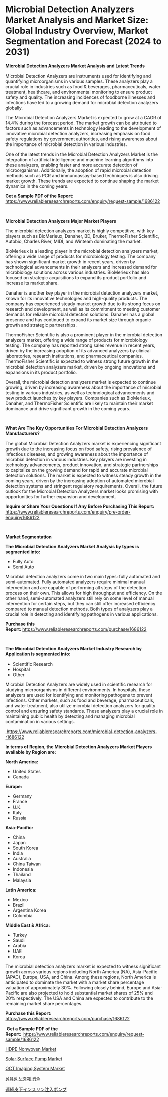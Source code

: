 <p><h1>Microbial Detection Analyzers Market Analysis and Market Size: Global Industry Overview, Market Segmentation and Forecast (2024 to 2031)</h1></p><p><strong>Microbial Detection Analyzers Market Analysis and Latest Trends</strong></p>
<p><p>Microbial Detection Analyzers are instruments used for identifying and quantifying microorganisms in various samples. These analyzers play a crucial role in industries such as food & beverages, pharmaceuticals, water treatment, healthcare, and environmental monitoring to ensure product safety and quality. The increasing incidences of foodborne illnesses and infections have led to a growing demand for microbial detection analyzers globally.</p><p>The Microbial Detection Analyzers Market is expected to grow at a CAGR of 14.4% during the forecast period. The market growth can be attributed to factors such as advancements in technology leading to the development of innovative microbial detection analyzers, increasing emphasis on food safety regulations by government authorities, and rising awareness about the importance of microbial detection in various industries.</p><p>One of the latest trends in the Microbial Detection Analyzers Market is the integration of artificial intelligence and machine learning algorithms into these analyzers, enabling faster and more accurate detection of microorganisms. Additionally, the adoption of rapid microbial detection methods such as PCR and immunoassay-based techniques is also driving market growth. These trends are expected to continue shaping the market dynamics in the coming years.</p></p>
<p><strong>Get a Sample PDF of the Report:&nbsp;</strong> <a href="https://www.reliableresearchreports.com/enquiry/request-sample/1686122">https://www.reliableresearchreports.com/enquiry/request-sample/1686122</a></p>
<p>&nbsp;</p>
<p><strong>Microbial Detection Analyzers Major Market Players</strong></p>
<p><p>The microbial detection analyzers market is highly competitive, with key players such as BioMerieux, Danaher, BD, Bruker, ThermoFisher Scientific, Autobio, Charles River, MIDI, and Winteam dominating the market.</p><p>BioMerieux is a leading player in the microbial detection analyzers market, offering a wide range of products for microbiology testing. The company has shown significant market growth in recent years, driven by technological advancements in their analyzers and increased demand for microbiology solutions across various industries. BioMerieux has also focused on strategic acquisitions to expand its product portfolio and increase its market share.</p><p>Danaher is another key player in the microbial detection analyzers market, known for its innovative technologies and high-quality products. The company has experienced steady market growth due to its strong focus on research and development, as well as its commitment to meeting customer demands for reliable microbial detection solutions. Danaher has a global presence and has continued to expand its market size through organic growth and strategic partnerships.</p><p>ThermoFisher Scientific is also a prominent player in the microbial detection analyzers market, offering a wide range of products for microbiology testing. The company has reported strong sales revenue in recent years, driven by the increasing adoption of its advanced analyzers by clinical laboratories, research institutions, and pharmaceutical companies. ThermoFisher Scientific is expected to witness strong future growth in the microbial detection analyzers market, driven by ongoing innovations and expansions in its product portfolio.</p><p>Overall, the microbial detection analyzers market is expected to continue growing, driven by increasing awareness about the importance of microbial testing in various industries, as well as technological advancements and new product launches by key players. Companies such as BioMerieux, Danaher, and ThermoFisher Scientific are likely to maintain their market dominance and drive significant growth in the coming years.</p></p>
<p>&nbsp;</p>
<p><strong>What Are The Key Opportunities For Microbial Detection Analyzers Manufacturers?</strong></p>
<p><p>The global Microbial Detection Analyzers market is experiencing significant growth due to the increasing focus on food safety, rising prevalence of infectious diseases, and growing awareness about the importance of microbial detection in various industries. Key players are investing in technology advancements, product innovation, and strategic partnerships to capitalize on the growing demand for rapid and accurate microbial detection solutions. The market is expected to witness steady growth in the coming years, driven by the increasing adoption of automated microbial detection systems and stringent regulatory requirements. Overall, the future outlook for the Microbial Detection Analyzers market looks promising with opportunities for further expansion and development.</p></p>
<p><strong>Inquire or Share Your Questions If Any Before Purchasing This Report:</strong> <a href="https://www.reliableresearchreports.com/enquiry/pre-order-enquiry/1686122">https://www.reliableresearchreports.com/enquiry/pre-order-enquiry/1686122</a></p>
<p>&nbsp;</p>
<p><strong>Market Segmentation</strong></p>
<p><strong>The Microbial Detection Analyzers Market Analysis by types is segmented into:</strong></p>
<p><ul><li>Fully Auto</li><li>Semi Auto</li></ul></p>
<p><p>Microbial detection analyzers come in two main types: fully automated and semi-automated. Fully automated analyzers require minimal manual intervention and are capable of performing all steps of the detection process on their own. This allows for high throughput and efficiency. On the other hand, semi-automated analyzers still rely on some level of manual intervention for certain steps, but they can still offer increased efficiency compared to manual detection methods. Both types of analyzers play a crucial role in detecting and identifying pathogens in various applications.</p></p>
<p><strong>Purchase this Report:&nbsp;</strong><a href="https://www.reliableresearchreports.com/purchase/1686122">https://www.reliableresearchreports.com/purchase/1686122</a></p>
<p>&nbsp;</p>
<p><strong>The Microbial Detection Analyzers Market Industry Research by Application is segmented into:</strong></p>
<p><ul><li>Scientific Research</li><li>Hospital</li><li>Other</li></ul></p>
<p><p>Microbial Detection Analyzers are widely used in scientific research for studying microorganisms in different environments. In hospitals, these analyzers are used for identifying and monitoring pathogens to prevent infections. Other markets, such as food and beverage, pharmaceuticals, and water treatment, also utilize microbial detection analyzers for quality control and ensuring safety standards. These analyzers play a crucial role in maintaining public health by detecting and managing microbial contamination in various settings.</p></p>
<p><a href="https://www.reliableresearchreports.com/microbial-detection-analyzers-r1686122">&nbsp;https://www.reliableresearchreports.com/microbial-detection-analyzers-r1686122</a></p>
<p><strong>In terms of Region, the Microbial Detection Analyzers Market Players available by Region are:</strong></p>
<p>
    <p> <strong> North America: </strong>
        <ul>
            <li>United States</li>
            <li>Canada</li>
        </ul>
        </p> 
    <p> <strong> Europe: </strong>
        <ul>
            <li>Germany</li>
            <li>France</li>
            <li>U.K.</li>
            <li>Italy</li>
            <li>Russia</li>
        </ul>
        </p> 
    <p> <strong> Asia-Pacific: </strong>
        <ul>
            <li>China</li>
            <li>Japan</li>
            <li>South Korea</li>
            <li>India</li>
            <li>Australia</li>
            <li>China Taiwan</li>
            <li>Indonesia</li>
            <li>Thailand</li>
            <li>Malaysia</li>
        </ul>
        </p> 
    <p> <strong> Latin America: </strong>
        <ul>
            <li>Mexico</li>
            <li>Brazil</li>
            <li>Argentina Korea</li>
            <li>Colombia</li>
        </ul>
        </p> 
    <p> <strong> Middle East & Africa: </strong>
        <ul>
            <li>Turkey</li>
            <li>Saudi</li>
            <li>Arabia</li>
            <li>UAE</li>
            <li>Korea</li>
        </ul>
    </p>
    </p>
<p><p>The microbial detection analyzers market is expected to witness significant growth across various regions including North America (NA), Asia-Pacific (APAC), Europe, USA, and China. Among these regions, North America is anticipated to dominate the market with a market share percentage valuation of approximately 30%. Following closely behind, Europe and Asia-Pacific are also projected to hold substantial market shares of 25% and 20% respectively. The USA and China are expected to contribute to the remaining market share percentages.</p></p>
<p><strong>Purchase this Report: </strong><a href="https://www.reliableresearchreports.com/purchase/1686122">https://www.reliableresearchreports.com/purchase/1686122</a></p>
<p>&nbsp;<strong>Get a Sample PDF of the Report:&nbsp;&nbsp;</strong><a href="https://www.reliableresearchreports.com/enquiry/request-sample/1686122">https://www.reliableresearchreports.com/enquiry/request-sample/1686122</a></p>
<p><strong></strong></p>
<p><p><a href="https://issuu.com/reportprime-2/docs/hdpe-nonwoven-market-size-2030.pptx">HDPE Nonwoven Market</a></p><p><a href="https://github.com/kosella/Market-Research-Report-List-3/blob/main/solar-surface-pump-market.md">Solar Surface Pump Market</a></p><p><a href="https://github.com/kufem1/Market-Research-Report-List-2/blob/main/oct-imaging-system-market.md">OCT Imaging System Market</a></p><p><a href="https://github.com/Tristiarton768456/Market-Research-Report-List-1/blob/main/715769034463.md">섬유질 보충제 캡슐</a></p><p><a href="https://github.com/mm14022023/Market-Research-Report-List-1/blob/main/171601538224.md">連続皮下インスリン注入ポンプ</a></p></p>